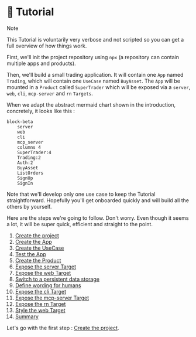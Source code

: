 # 🚀 Tutorial

> [!NOTE]
> This Tutorial is voluntarily very verbose and not scripted so you can get a full overview of how things work.

First, we'll init the project repository using `npx` (a repository can contain multiple apps and products).

Then, we'll build a small trading application. It will contain one `App` named `Trading`, which will contain one `UseCase` named `BuyAsset`. The `App` will be mounted in a `Product` called `SuperTrader` which will be exposed via a `server`, `web`, `cli`, `mcp-server` and `rn` `Targets`.

When we adapt the abstract mermaid chart shown in the introduction, concretely, it looks like this :

```mermaid
block-beta
    server
    web
    cli
    mcp_server
    columns 4
    SuperTrader:4
    Trading:2
    Auth:2
    BuyAsset
    ListOrders
    SignUp
    SignIn
```

Note that we'll develop only one use case to keep the Tutorial straightforward. Hopefully you'll get onboarded quickly and will build all the others by yourself.

Here are the steps we're going to follow. Don't worry. Even though it seems a lot, it will be super quick, efficient and straight to the point.

1. [Create the project](./tutorial/001_Create_the_project.md)
1. [Create the App](./tutorial/002_Create_the_App.md)
1. [Create the UseCase](./tutorial/003_Create_the_UseCase.md)
1. [Test the App](./tutorial/004_Test_the_App.md)
1. [Create the Product](./tutorial/005_Create_the_Product.md)
1. [Expose the server Target](./tutorial/006_Expose_the_server_Target.md)
1. [Expose the web Target](./tutorial/007_Expose_the_web_Target.md)
1. [Switch to a persistent data storage](./tutorial/008_Switch_to_a_persistent_data_storage.md)
1. [Define wording for humans](./tutorial/009_Define_wording_for_humans.md)
1. [Expose the cli Target](./tutorial/010_Expose_the_cli_Target.md)
1. [Expose the mcp-server Target](./tutorial/011_Expose_the_mcp_server_Target.md)
1. [Expose the rn Target](./tutorial/012_Expose_the_rn_Target.md)
1. [Style the web Target](./tutorial/013_Style_the_web_Target.md)
1. [Summary](./tutorial/030_Summary.md)

Let's go with the first step : [Create the project](./tutorial/001_Create_the_project.md).
